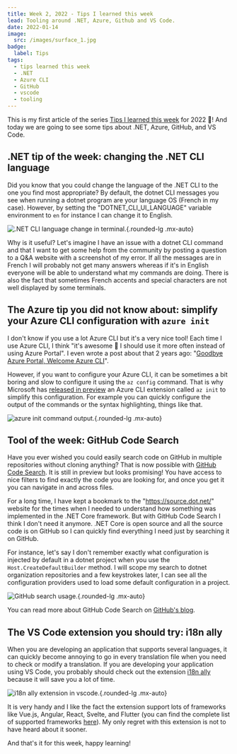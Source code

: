 ```yaml
---
title: Week 2, 2022 - Tips I learned this week
lead: Tooling around .NET, Azure, Github and VS Code.
date: 2022-01-14
image:
  src: /images/surface_1.jpg
badge:
  label: Tips
tags:
  - tips learned this week
  - .NET
  - Azure CLI
  - GitHub
  - vscode
  - tooling
---
```


This is my first article of the series [Tips I learned this week](https://www.techwatching.dev/tags/tips-learned-this-week/) for 2022 🚀! And today we are going to see some tips about .NET, Azure, GitHub, and VS Code.

## .NET tip of the week: changing the .NET CLI language

Did you know that you could change the language of the .NET CLI to the one you find most appropriate? By default, the dotnet CLI messages you see when running a dotnet program are your language OS (French in my case). However, by setting the "DOTNET_CLI_UI_LANGUAGE" variable environment to `en` for instance I can change it to English.

![.NET CLI language change in terminal.](/posts/images/w022022tips_dotnet_cli.png){.rounded-lg .mx-auto}

Why is it useful? Let's imagine I have an issue with a dotnet CLI command and that I want to get some help from the community by posting a question to a Q&A website with a screenshot of my error. If all the messages are in French I will probably not get many answers whereas if it's in English everyone will be able to understand what my commands are doing. There is also the fact that sometimes French accents and special characters are not well displayed by some terminals. 

## The Azure tip you did not know about: simplify your Azure CLI configuration with `azure init`

I don't know if you use a lot Azure CLI but it's a very nice tool! Each time I use Azure CLI, I think "it's awesome 🤩 I should use it more often instead of using Azure Portal". I even wrote a post about that 2 years ago: "[Goodbye Azure Portal, Welcome Azure CLI](https://www.techwatching.dev/posts/welcome-azure-cli)".

However, if you want to configure your Azure CLI, it can be sometimes a bit boring and slow to configure it using the `az config` command. That is why Microsoft has [released in preview](https://techcommunity.microsoft.com/t5/azure-tools-blog/streamline-configuring-azure-cli-with-az-init/ba-p/3051810) an Azure CLI extension called `az init` to simplify this configuration. For example you can quickly configure the output of the commands or the syntax highlighting, things like that.

![azure init command output.](/posts/images/w022022tips_az_init.png){.rounded-lg .mx-auto}

## Tool of the week: GitHub Code Search

Have you ever wished you could easily search code on GitHub in multiple repositories without cloning anything? That is now possible with [GitHub Code Search](https://cs.github.com/). It is still in preview but looks promising! You have access to nice filters to find exactly the code you are looking for, and once you get it you can navigate in and across files.

For a long time, I have kept a bookmark to the "https://source.dot.net/" website for the times when I needed to understand how something was implemented in the .NET Core framework. But with GitHub Code Search I think I don't need it anymore. .NET Core is open source and all the source code is on GitHub so I can quickly find everything I need just by searching it on GitHub.

For instance, let's say I don't remember exactly what configuration is injected by default in a dotnet project when you use the `Host.CreateDefaultBuilder` method. I will scope my search to dotnet organization repositories and a few keystrokes later, I can see all the configuration providers used to load some default configuration in a project.

![GitHub search usage.](/posts/images/w022022tips_githu_cs.gif){.rounded-lg .mx-auto}

You can read more about GitHub Code Search on [GitHub's blog](https://github.blog/2021-12-08-improving-github-code-search/).

## The VS Code extension you should try: i18n ally

When you are developing an application that supports several languages, it can quickly become annoying to go in every translation file when you need to check or modify a translation. If you are developing your application using VS Code, you probably should check out the extension [i18n ally](https://github.com/lokalise/i18n-ally) because it will save you a lot of time.

![i18n ally extension in vscode.](/posts/images/w222021tips_i18n_ally.png){.rounded-lg .mx-auto}

It is very handy and I like the fact the extension support lots of frameworks like Vue.js, Angular, React, Svelte, and Flutter (you can find the complete list of supported frameworks [here](https://github.com/lokalise/i18n-ally/wiki/Supported-Frameworks)). My only regret with this extension is not to have heard about it sooner.

And that's it for this week, happy learning!
